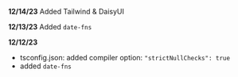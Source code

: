 **12/14/23**
Added Tailwind & DaisyUI

**12/13/23**
Added `date-fns`

**12/12/23**
- tsconfig.json: added compiler option: `"strictNullChecks": true`
- added `date-fns`
